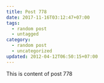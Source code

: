 ```yaml
---
title: Post 778
date: 2017-11-16T03:12:47+07:00
tags:
  - random post
  - untagged
category:
  - random post
  - uncategorized
updated: 2012-04-12T06:50:15+07:00
---
```

This is content of post 778